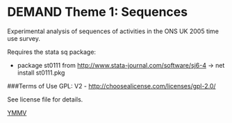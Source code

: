 DEMAND Theme 1: Sequences
==================

Experimental analysis of sequences of activities in the ONS UK 2005 time use survey.

Requires the stata sq package:
* package st0111 from http://www.stata-journal.com/software/sj6-4 -> net install st0111.pkg

###Terms of Use
GPL: V2 - http://choosealicense.com/licenses/gpl-2.0/

See license file for details.

[YMMV](http://en.wiktionary.org/wiki/YMMV)